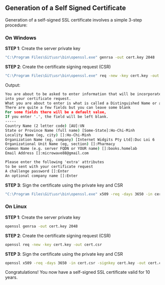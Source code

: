 ## Generation of a Self Signed Certificate
Generation of a self-signed SSL certificate involves a simple 3-step procedure:

### On Windows

__STEP 1__: Create the server private key
```cmd
"C:\Program Files\Git\usr\bin\openssl.exe" genrsa -out cert.key 2048
```

__STEP 2__: Create the certificate signing request (CSR)
```cmd
"C:\Program Files\Git\usr\bin\openssl.exe" req -new -key cert.key -out cert.csr
```
Output:
```cmd
You are about to be asked to enter information that will be incorporated
into your certificate request.
What you are about to enter is what is called a Distinguished Name or a DN.
There are quite a few fields but you can leave some blank
For some fields there will be a default value,
If you enter '.', the field will be left blank.
-----
Country Name (2 letter code) [AU]:VN
State or Province Name (full name) [Some-State]:Ho-Chi-Minh
Locality Name (eg, city) []:Ho-Chi-Minh
Organization Name (eg, company) [Internet Widgits Pty Ltd]:Duc Loi 6
Organizational Unit Name (eg, section) []:Pharmacy
Common Name (e.g. server FQDN or YOUR name) []:books.homelab
Email Address []:microwave88@gmail.com

Please enter the following 'extra' attributes
to be sent with your certificate request
A challenge password []:Enter
An optional company name []:Enter
```

__STEP 3__: Sign the certificate using the private key and CSR

```cmd
"C:\Program Files\Git\usr\bin\openssl.exe" x509 -req -days 3650 -in cert.csr -signkey cert.key -out cert.crt
```

### On Linux

__STEP 1__: Create the server private key
```sh
openssl genrsa -out cert.key 2048
```
__STEP 2__: Create the certificate signing request (CSR)
```sh
openssl req -new -key cert.key -out cert.csr
```
__STEP 3__: Sign the certificate using the private key and CSR
```sh
openssl x509 -req -days 3650 -in cert.csr -signkey cert.key -out cert.crt
```
Congratulations! You now have a self-signed SSL certificate valid for 10 years.